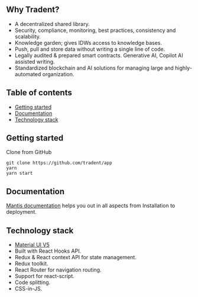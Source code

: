 ## Why Tradent?

- A decentralized shared library.
- Security, compliance, monitoring, best practices, consistency and scalability.
- Knowledge garden; gives IDWs access to knowledge bases.
- Push, pull and store data without writing a single line of code.
- Legally audited & prepared smart contracts. Generative AI, Copilot AI assisted writing.
- Standardized blockchain and AI solutions for managing large and highly-automated organization.

## Table of contents

-   [Getting started](#getting-started)
-   [Documentation](#documentation)
-   [Technology stack](#technology-stack)

## Getting started

Clone from GitHub

```
git clone https://github.com/tradent/app
yarn
yarn start
```

## Documentation

[Mantis documentation](https://codedthemes.gitbook.io/mantis-react/) helps you out in all aspects from Installation to deployment.

## Technology stack

-   [Material UI V5](https://mui.com/core/)
-   Built with React Hooks API.
-   Redux & React context API for state management.
-   Redux toolkit.
-   React Router for navigation routing.
-   Support for react-script.
-   Code splitting.
-   CSS-in-JS.

